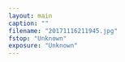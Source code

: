 ```yaml
---
layout: main
caption: ""
filename: "20171116211945.jpg"
fstop: "Unknown"
exposure: "Unknown"
---
```

